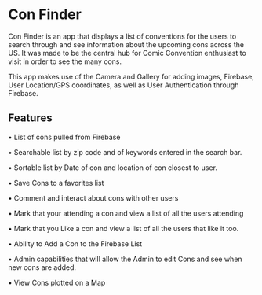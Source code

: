 # Con Finder

Con Finder is an app that displays a list of conventions for the users to search through and see information about the upcoming cons across the US. It was made to be the central hub for Comic Convention enthusiast to visit in order to see the many cons.

This app makes use of the Camera and Gallery for adding images, Firebase, User Location/GPS coordinates, as well as User Authentication through Firebase.

## Features
• List of cons pulled from Firebase

• Searchable list by zip code and of keywords entered in the search bar.

• Sortable list by Date of con and location of con closest to user.

• Save Cons to a favorites list

• Comment and interact about cons with other users

• Mark that your attending a con and view a list of all the users attending

• Mark that you Like a con and view a list of all the users that like it too.

• Ability to Add a Con to the Firebase List

• Admin capabilities that will allow the Admin to edit Cons and see when new cons are added.

• View Cons plotted on a Map
